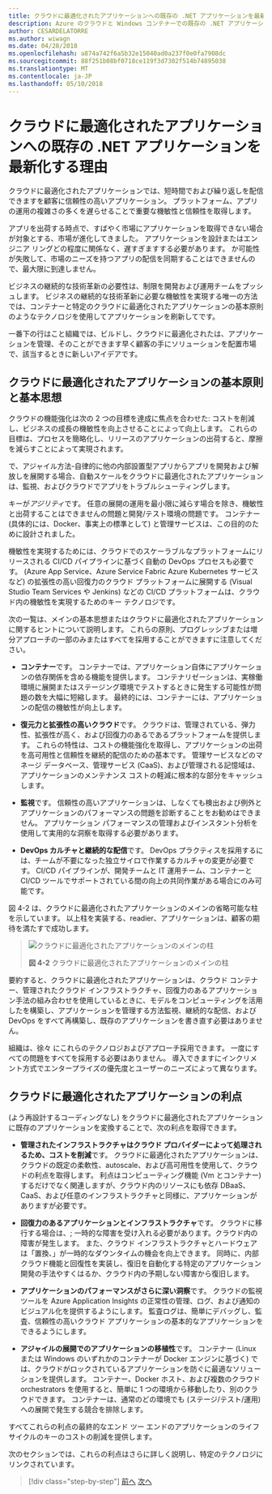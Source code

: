 ```yaml
---
title: クラウドに最適化されたアプリケーションへの既存の .NET アプリケーションを最新化する理由
description: Azure のクラウドと Windows コンテナーでの既存の .NET アプリケーションを最新化 |クラウドに最適化されたアプリケーションへの既存の .NET アプリケーションを最新化する理由
author: CESARDELATORRE
ms.author: wiwagn
ms.date: 04/28/2018
ms.openlocfilehash: a874a742f6a5b32e15040ad0a237f0e0fa7908dc
ms.sourcegitcommit: 88f251b08bf0718ce119f3d7302f514b74895038
ms.translationtype: MT
ms.contentlocale: ja-JP
ms.lasthandoff: 05/10/2018
---
```

# <a name="reasons-to-modernize-existing-net-apps-to-cloud-optimized-applications"></a>クラウドに最適化されたアプリケーションへの既存の .NET アプリケーションを最新化する理由

クラウドに最適化されたアプリケーションでは、短時間でおよび繰り返しを配信できますを顧客に信頼性の高いアプリケーション。 プラットフォーム、アプリの運用の複雑さの多くを遅らせることで重要な機敏性と信頼性を取得します。

アプリを出荷する時点で、すばやく市場にアプリケーションを取得できない場合が対象とする、市場が進化してきました。 アプリケーションを設計またはエンジニア リングどの程度に関係なく、遅すぎますする必要があります。 か可能性が失敗して、市場のニーズを持つアプリの配信を同期することはできませんので、最大限に到達しません。

ビジネスの継続的な技術革新の必要性は、制限を開発および運用チームをプッシュします。 ビジネスの継続的な技術革新に必要な機敏性を実現する唯一の方法では、コンテナーと特定のクラウドに最適化されたアプリケーションの基本原則のようなテクノロジを使用してアプリケーションを刷新してです。

一番下の行はこと組織では、ビルドし、クラウドに最適化されたは、アプリケーションを管理、そのことができます早く顧客の手にソリューションを配置市場で、該当するときに新しいアイデアです。

## <a name="cloud-optimized-application-principles-and-tenets"></a>クラウドに最適化されたアプリケーションの基本原則と基本思想 

クラウドの機能強化は次の 2 つの目標を達成に焦点を合わせた: コストを削減し、ビジネスの成長の機敏性を向上させることによって向上します。 これらの目標は、プロセスを簡略化し、リリースのアプリケーションの出荷すると、摩擦を減らすことによって実現されます。

で、アジャイル方法-自律的に他の内部設置型アプリからアプリを開発および解放しを展開する場合、自動スケールをクラウドに最適化されたアプリケーションは、監視、およびクラウドでアプリをトラブルシューティングします。

キーが*アジリティ*です。 任意の展開の運用を最小限に減らす場合を除き、機敏性と出荷することはできませんの問題と開発/テスト環境の問題です。 コンテナー (具体的には、Docker、事実上の標準として) と管理サービスは、この目的のために設計されました。

機敏性を実現するためには、クラウドでのスケーラブルなプラットフォームにリリースされる CI/CD パイプラインに基づく自動の DevOps プロセスも必要です。 (Azure App Service、Azure Service Fabric Azure Kubernetes サービスなど) の拡張性の高い回復力のクラウド プラットフォームに展開する (Visual Studio Team Services や Jenkins) などの CI/CD プラットフォームは、クラウド内の機敏性を実現するためのキー テクノロジです。

次の一覧は、メインの基本思想またはクラウドに最適化されたアプリケーションに関するヒントについて説明します。 これらの原則、プログレッシブまたは増分アプローチの一部のみまたはすべてを採用することができますに注意してください。

-   **コンテナー**です。 コンテナーでは、アプリケーション自体にアプリケーションの依存関係を含める機能を提供します。 コンテナリゼーションは、実稼働環境に展開またはステージング環境でテストするときに発生する可能性が問題の数を大幅に短縮します。 最終的には、コンテナーには、アプリケーションの配信の機敏性が向上します。

-   **復元力と拡張性の高いクラウド**です。 クラウドは、管理されている、弾力性、拡張性が高く、および回復力のあるであるプラットフォームを提供します。 これらの特性は、コストの機能強化を取得し、アプリケーションの出荷を高可用性と信頼性を継続的配信のための基本です。 管理サービスなどのマネージ データベース、管理サービス (CaaS)、および管理される記憶域は、アプリケーションのメンテナンス コストの軽減に根本的な部分をキャッシュします。

-   **監視**です。 信頼性の高いアプリケーションは、しなくても検出および例外とアプリケーションのパフォーマンスの問題を診断することをお勧めはできません。 アプリケーション パフォーマンスの管理およびインスタント分析を使用して実用的な洞察を取得する必要があります。

-   **DevOps カルチャと継続的な配信**です。 DevOps プラクティスを採用するには、チームが不要になった独立サイロで作業するカルチャの変更が必要です。 CI/CD パイプラインが、開発チームと IT 運用チーム、コンテナーと CI/CD ツールでサポートされている間の向上の共同作業がある場合にのみ可能です。

図 4-2 は、クラウドに最適化されたアプリケーションのメインの省略可能な柱を示しています。 以上柱を実装する、readier、アプリケーションは、顧客の期待を満たすで成功します。

> ![クラウドに最適化されたアプリケーションのメインの柱](./media/image2.png)
>
> **図 4-2** クラウドに最適化されたアプリケーションのメインの柱

要約すると、クラウドに最適化されたアプリケーションは、クラウド コンテナー、管理されたクラウド インフラストラクチャ、回復力のあるアプリケーション手法の組み合わせを使用しているときに、モデルをコンピューティングを活用したを構築し、アプリケーションを管理する方法監視、継続的な配信、および DevOps をすべて再構築し、既存のアプリケーションを書き直す必要はありません。

組織は、徐々 にこれらのテクノロジおよびアプローチ採用できます。 一度にすべての問題をすべてを採用する必要はありません。 導入できますにインクリメント方式でエンタープライズの優先度とユーザーのニーズによって異なります。

## <a name="benefits-of-a-cloud-optimized-application"></a>クラウドに最適化されたアプリケーションの利点

(よう再設計するコーディングなし) をクラウドに最適化されたアプリケーションに既存のアプリケーションを変換することで、次の利点を取得できます。

-   **管理されたインフラストラクチャはクラウド プロバイダーによって処理されるため、コストを削減**です。 クラウドに最適化されたアプリケーションは、クラウドの既定の柔軟性、autoscale、および高可用性を使用して、クラウドの利点を取得します。 利点はコンピューティング機能 (Vm とコンテナー) するだけでなく関連しますが、クラウド内のリソースにも依存 DBaaS、CaaS、および任意のインフラストラクチャと同様に、アプリケーションがありますが必要です。

-   **回復力のあるアプリケーションとインフラストラクチャ**です。 クラウドに移行する場合は、; 一時的な障害を受け入れる必要があります。クラウド内の障害が発生します。 また、クラウド インフラストラクチャとハードウェアは「置換、」が一時的なダウンタイムの機会を向上できます。 同時に、内部クラウド機能と回復性を実装し、復旧を自動化する特定のアプリケーション開発の手法やすくはるか、クラウド内の予期しない障害から復旧します。

-   **アプリケーションのパフォーマンスがさらに深い洞察**です。 クラウドの監視ツールを Azure Application Insights の正常性の管理、ログ、および通知のビジュアル化を提供するようにします。 監査ログは、簡単にデバッグし、監査、信頼性の高いクラウド アプリケーションの基本的なアプリケーションをできるようにします。

-   **アジャイルの展開でのアプリケーションの移植性**です。 コンテナー (Linux または Windows のいずれかのコンテナーが Docker エンジンに基づく) では、クラウドがロックされているアプリケーションを防ぐに最適なソリューションを提供します。 コンテナー、Docker ホスト、および複数のクラウド orchestrators を使用すると、簡単に 1 つの環境から移動したり、別のクラウドできます。 コンテナーは、通常のどの環境でも (ステージ/テスト/運用) への展開で発生する競合を排除します。

すべてこれらの利点の最終的なエンド ツー エンドのアプリケーションのライフ サイクルのキーのコストの削減を提供します。

次のセクションでは、これらの利点はさらに詳しく説明し、特定のテクノロジにリンクされています。

>[!div class="step-by-step"]
[前へ](index.md)
[次へ](microsoft-technologies-in-cloud-optimized-applications.md)

